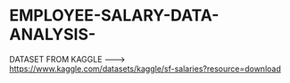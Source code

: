 # EMPLOYEE-SALARY-DATA-ANALYSIS-
DATASET FROM KAGGLE ---> https://www.kaggle.com/datasets/kaggle/sf-salaries?resource=download
